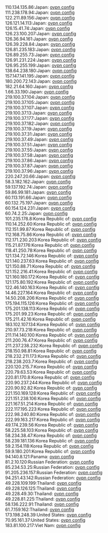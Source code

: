 110.134.135.86:Japan: [ovpn config](vpn/110_134_135_86.ovpn)  
111.238.178.94:Japan: [ovpn config](vpn/111_238_178_94.ovpn)  
122.211.89.156:Japan: [ovpn config](vpn/122_211_89_156.ovpn)  
126.121.14.113:Japan: [ovpn config](vpn/126_121_14_113.ovpn)  
126.15.41.74:Japan: [ovpn config](vpn/126_15_41_74.ovpn)  
126.23.100.207:Japan: [ovpn config](vpn/126_23_100_207.ovpn)  
126.36.94.161:Japan: [ovpn config](vpn/126_36_94_161.ovpn)  
126.39.228.84:Japan: [ovpn config](vpn/126_39_228_84.ovpn)  
126.81.235.183:Japan: [ovpn config](vpn/126_81_235_183.ovpn)  
126.89.255.73:Japan: [ovpn config](vpn/126_89_255_73.ovpn)  
126.91.231.224:Japan: [ovpn config](vpn/126_91_231_224.ovpn)  
126.95.255.199:Japan: [ovpn config](vpn/126_95_255_199.ovpn)  
138.64.238.180:Japan: [ovpn config](vpn/138_64_238_180.ovpn)  
157.147.141.195:Japan: [ovpn config](vpn/157_147_141_195.ovpn)  
180.200.72.143:Japan: [ovpn config](vpn/180_200_72_143.ovpn)  
182.21.64.160:Japan: [ovpn config](vpn/182_21_64_160.ovpn)  
1.66.33.190:Japan: [ovpn config](vpn/1_66_33_190.ovpn)  
219.100.37.104:Japan: [ovpn config](vpn/219_100_37_104.ovpn)  
219.100.37.105:Japan: [ovpn config](vpn/219_100_37_105.ovpn)  
219.100.37.107:Japan: [ovpn config](vpn/219_100_37_107.ovpn)  
219.100.37.13:Japan: [ovpn config](vpn/219_100_37_13.ovpn)  
219.100.37.177:Japan: [ovpn config](vpn/219_100_37_177.ovpn)  
219.100.37.182:Japan: [ovpn config](vpn/219_100_37_182.ovpn)  
219.100.37.19:Japan: [ovpn config](vpn/219_100_37_19.ovpn)  
219.100.37.31:Japan: [ovpn config](vpn/219_100_37_31.ovpn)  
219.100.37.49:Japan: [ovpn config](vpn/219_100_37_49.ovpn)  
219.100.37.51:Japan: [ovpn config](vpn/219_100_37_51.ovpn)  
219.100.37.55:Japan: [ovpn config](vpn/219_100_37_55.ovpn)  
219.100.37.58:Japan: [ovpn config](vpn/219_100_37_58.ovpn)  
219.100.37.86:Japan: [ovpn config](vpn/219_100_37_86.ovpn)  
219.100.37.87:Japan: [ovpn config](vpn/219_100_37_87.ovpn)  
219.100.37.96:Japan: [ovpn config](vpn/219_100_37_96.ovpn)  
220.247.20.66:Japan: [ovpn config](vpn/220_247_20_66.ovpn)  
58.3.182.162:Japan: [ovpn config](vpn/58_3_182_162.ovpn)  
59.137.192.74:Japan: [ovpn config](vpn/59_137_192_74.ovpn)  
59.86.99.181:Japan: [ovpn config](vpn/59_86_99_181.ovpn)  
60.113.191.66:Japan: [ovpn config](vpn/60_113_191_66.ovpn)  
60.132.75.197:Japan: [ovpn config](vpn/60_132_75_197.ovpn)  
60.154.124.231:Japan: [ovpn config](vpn/60_154_124_231.ovpn)  
60.74.2.25:Japan: [ovpn config](vpn/60_74_2_25.ovpn)  
101.235.178.8:Korea Republic of: [ovpn config](vpn/101_235_178_8.ovpn)  
110.14.252.60:Korea Republic of: [ovpn config](vpn/110_14_252_60.ovpn)  
112.151.99.87:Korea Republic of: [ovpn config](vpn/112_151_99_87.ovpn)  
112.168.75.86:Korea Republic of: [ovpn config](vpn/112_168_75_86.ovpn)  
112.171.230.203:Korea Republic of: [ovpn config](vpn/112_171_230_203.ovpn)  
115.21.87.176:Korea Republic of: [ovpn config](vpn/115_21_87_176.ovpn)  
118.41.250.78:Korea Republic of: [ovpn config](vpn/118_41_250_78.ovpn)  
121.134.72.146:Korea Republic of: [ovpn config](vpn/121_134_72_146.ovpn)  
121.140.237.63:Korea Republic of: [ovpn config](vpn/121_140_237_63.ovpn)  
121.150.88.71:Korea Republic of: [ovpn config](vpn/121_150_88_71.ovpn)  
121.152.216.41:Korea Republic of: [ovpn config](vpn/121_152_216_41.ovpn)  
121.160.180.172:Korea Republic of: [ovpn config](vpn/121_160_180_172.ovpn)  
121.175.80.192:Korea Republic of: [ovpn config](vpn/121_175_80_192.ovpn)  
122.46.140.163:Korea Republic of: [ovpn config](vpn/122_46_140_163.ovpn)  
14.46.227.164:Korea Republic of: [ovpn config](vpn/14_46_227_164.ovpn)  
14.50.208.206:Korea Republic of: [ovpn config](vpn/14_50_208_206.ovpn)  
175.194.115.126:Korea Republic of: [ovpn config](vpn/175_194_115_126.ovpn)  
175.201.138.113:Korea Republic of: [ovpn config](vpn/175_201_138_113.ovpn)  
175.201.99.23:Korea Republic of: [ovpn config](vpn/175_201_99_23.ovpn)  
175.211.42.16:Korea Republic of: [ovpn config](vpn/175_211_42_16.ovpn)  
183.102.107.134:Korea Republic of: [ovpn config](vpn/183_102_107_134.ovpn)  
210.97.73.218:Korea Republic of: [ovpn config](vpn/210_97_73_218.ovpn)  
211.114.140.100:Korea Republic of: [ovpn config](vpn/211_114_140_100.ovpn)  
211.200.76.47:Korea Republic of: [ovpn config](vpn/211_200_76_47.ovpn)  
211.237.238.232:Korea Republic of: [ovpn config](vpn/211_237_238_232.ovpn)  
218.150.98.81:Korea Republic of: [ovpn config](vpn/218_150_98_81.ovpn)  
218.232.211.173:Korea Republic of: [ovpn config](vpn/218_232_211_173.ovpn)  
218.238.203.7:Korea Republic of: [ovpn config](vpn/218_238_203_7.ovpn)  
220.120.215.7:Korea Republic of: [ovpn config](vpn/220_120_215_7.ovpn)  
220.79.63.53:Korea Republic of: [ovpn config](vpn/220_79_63_53.ovpn)  
220.81.170.8:Korea Republic of: [ovpn config](vpn/220_81_170_8.ovpn)  
220.90.237.244:Korea Republic of: [ovpn config](vpn/220_90_237_244.ovpn)  
220.90.92.82:Korea Republic of: [ovpn config](vpn/220_90_92_82.ovpn)  
221.150.169.128:Korea Republic of: [ovpn config](vpn/221_150_169_128.ovpn)  
221.151.238.106:Korea Republic of: [ovpn config](vpn/221_151_238_106.ovpn)  
221.167.51.214:Korea Republic of: [ovpn config](vpn/221_167_51_214.ovpn)  
222.117.195.223:Korea Republic of: [ovpn config](vpn/222_117_195_223.ovpn)  
222.98.240.80:Korea Republic of: [ovpn config](vpn/222_98_240_80.ovpn)  
222.99.163.217:Korea Republic of: [ovpn config](vpn/222_99_163_217.ovpn)  
49.174.239.56:Korea Republic of: [ovpn config](vpn/49_174_239_56.ovpn)  
58.225.58.103:Korea Republic of: [ovpn config](vpn/58_225_58_103.ovpn)  
58.234.38.47:Korea Republic of: [ovpn config](vpn/58_234_38_47.ovpn)  
58.239.181.136:Korea Republic of: [ovpn config](vpn/58_239_181_136.ovpn)  
59.2.154.118:Korea Republic of: [ovpn config](vpn/59_2_154_118.ovpn)  
59.9.180.201:Korea Republic of: [ovpn config](vpn/59_9_180_201.ovpn)  
94.140.8.121:Panama: [ovpn config](vpn/94_140_8_121.ovpn)  
81.2.10.120:Russian Federation: [ovpn config](vpn/81_2_10_120.ovpn)  
85.234.53.25:Russian Federation: [ovpn config](vpn/85_234_53_25.ovpn)  
91.205.236.157:Russian Federation: [ovpn config](vpn/91_205_236_157.ovpn)  
94.251.43.142:Russian Federation: [ovpn config](vpn/94_251_43_142.ovpn)  
49.228.109.199:Thailand: [ovpn config](vpn/49_228_109_199.ovpn)  
49.228.126.125:Thailand: [ovpn config](vpn/49_228_126_125.ovpn)  
49.228.49.30:Thailand: [ovpn config](vpn/49_228_49_30.ovpn)  
49.228.81.225:Thailand: [ovpn config](vpn/49_228_81_225.ovpn)  
58.136.222.91:Thailand: [ovpn config](vpn/58_136_222_91.ovpn)  
61.7.159.162:Thailand: [ovpn config](vpn/61_7_159_162.ovpn)  
173.198.248.39:United States: [ovpn config](vpn/173_198_248_39.ovpn)  
70.95.161.37:United States: [ovpn config](vpn/70_95_161_37.ovpn)  
183.81.100.217:Viet Nam: [ovpn config](vpn/183_81_100_217.ovpn)  
